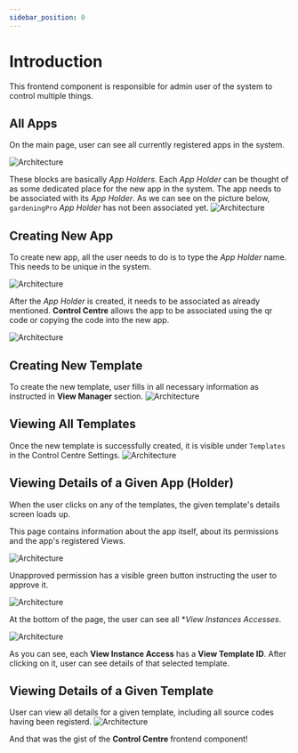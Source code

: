 ```yaml
---
sidebar_position: 0
---
```


# Introduction

This frontend component is responsible for admin user of the system to control multiple things.

## All Apps

On the main page, user can see all currently registered apps in the system.

![Architecture](/img/control-centre/control-centre-main-page.png)

These blocks are basically *App Holders*. Each *App Holder* can be thought of as some dedicated place for the new app in the system. The app needs to be associated with its *App Holder*. As we can see on the picture below, `gardeningPro` *App Holder* has not been associated yet. 
![Architecture](/img/control-centre/not-associated-app-holder.png)

## Creating New App

To create new app, all the user needs to do is to type the *App Holder* name. This needs to be unique in the system.

![Architecture](/img/control-centre/settings-new-app.png)

After the *App Holder* is created, it needs to be associated as already mentioned. **Control Centre** allows the app to be associated using the qr code or copying the code into the new app.

![Architecture](/img/control-centre/settings-new-app-holder-created.png)

## Creating New Template

To create the new template, user fills in all necessary information as instructed in **View Manager** section.
![Architecture](/img/control-centre/settings-new-template.png)

## Viewing All Templates

Once the new template is successfully created, it is visible under `Templates` in the Control Centre Settings.
![Architecture](/img/control-centre/settings-all-templates.png)

## Viewing Details of a Given App (Holder)

When the user clicks on any of the templates, the given template's details screen loads up.

This page contains information about the app itself, about its permissions and the app's registered Views.

![Architecture](/img/control-centre/app-details-screen-1.png)

Unapproved permission has a visible green button instructing the user to approve it.

![Architecture](/img/control-centre/app-details-screen-unapproved-permission.png)

At the bottom of the page, the user can see all **View Instances Accesses*.

![Architecture](/img/control-centre/app-details-screen-2.png)

As you can see, each **View Instance Access** has a **View Template ID**. After clicking on it, user can see details of that selected template.

## Viewing Details of a Given Template

User can view all details for a given template, including all source codes having been registerd.
![Architecture](/img/control-centre/view-template-details1.png)

And that was the gist of the **Control Centre** frontend component!